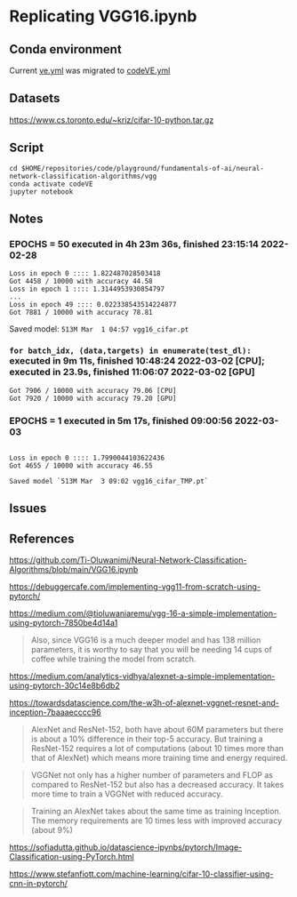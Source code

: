 # Replicating VGG16.ipynb

## Conda environment 
Current [ve.yml](../../conda-virtual-environment/ve.yml) was migrated to [codeVE.yml](../../../conda/create-virtual-environments/codeVE.yml)

## Datasets
https://www.cs.toronto.edu/~kriz/cifar-10-python.tar.gz

## Script 
```
cd $HOME/repositories/code/playground/fundamentals-of-ai/neural-network-classification-algorithms/vgg
conda activate codeVE
jupyter notebook
```

## Notes

### EPOCHS = 50 executed in 4h 23m 36s, finished 23:15:14 2022-02-28
``` 
Loss in epoch 0 :::: 1.822487028503418
Got 4458 / 10000 with accuracy 44.58
Loss in epoch 1 :::: 1.3144953930854797
...
Loss in epoch 49 :::: 0.022338543514224877
Got 7881 / 10000 with accuracy 78.81
```

Saved model: `513M Mar  1 04:57 vgg16_cifar.pt`

### `for batch_idx, (data,targets) in enumerate(test_dl):` executed in 9m 11s, finished 10:48:24 2022-03-02 [CPU]; executed in 23.9s, finished 11:06:07 2022-03-02 [GPU]

```
Got 7906 / 10000 with accuracy 79.06 [CPU]
Got 7920 / 10000 with accuracy 79.20 [GPU]
```


### EPOCHS = 1 executed in 5m 17s, finished 09:00:56 2022-03-03
``` 

Loss in epoch 0 :::: 1.7990044103622436
Got 4655 / 10000 with accuracy 46.55

Saved model `513M Mar  3 09:02 vgg16_cifar_TMP.pt`
```



## Issues

## References

https://github.com/Ti-Oluwanimi/Neural-Network-Classification-Algorithms/blob/main/VGG16.ipynb

https://debuggercafe.com/implementing-vgg11-from-scratch-using-pytorch/  

https://medium.com/@tioluwaniaremu/vgg-16-a-simple-implementation-using-pytorch-7850be4d14a1  
> Also, since VGG16 is a much deeper model and has 138 million parameters, 
> it is worthy to say that you will be needing 
> 14 cups of coffee while training the model from scratch.


https://medium.com/analytics-vidhya/alexnet-a-simple-implementation-using-pytorch-30c14e8b6db2 

https://towardsdatascience.com/the-w3h-of-alexnet-vggnet-resnet-and-inception-7baaaecccc96
> AlexNet and ResNet-152, both have about 60M parameters but there is about a 10% difference in their top-5 accuracy. 
> But training a ResNet-152 requires a lot of computations (about 10 times more than that of AlexNet) which means 
> more training time and energy required.

> VGGNet not only has a higher number of parameters and FLOP as compared to ResNet-152 
> but also has a decreased accuracy. It takes more time to train a VGGNet with reduced accuracy.

> Training an AlexNet takes about the same time as training Inception. 
> The memory requirements are 10 times less with improved accuracy (about 9%)


https://sofiadutta.github.io/datascience-ipynbs/pytorch/Image-Classification-using-PyTorch.html

https://www.stefanfiott.com/machine-learning/cifar-10-classifier-using-cnn-in-pytorch/
